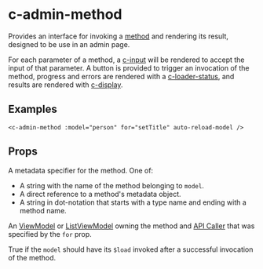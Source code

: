 # c-admin-method

<!-- MARKER:summary -->
    
Provides an interface for invoking a [method](/modeling/model-components/methods.md) and rendering its result, designed to be use in an admin page.

<!-- MARKER:summary-end -->

For each parameter of a method, a [c-input](/stacks/vue/coalesce-vue-vuetify/components/c-input.md) will be rendered to accept the input of that parameter. A button is provided to trigger an invocation of the method, progress and errors are rendered with a [c-loader-status](/stacks/vue/coalesce-vue-vuetify/components/c-loader-status.md), and results are rendered with [c-display](/stacks/vue/coalesce-vue-vuetify/components/c-display.md).

## Examples

``` vue-html
<c-admin-method :model="person" for="setTitle" auto-reload-model />
```

## Props

<Prop def="for: string | Method" lang="ts" />

A metadata specifier for the method. One of:
    
- A string with the name of the method belonging to `model`. 
- A direct reference to a method's metadata object.
- A string in dot-notation that starts with a type name and ending with a method name.

<Prop def="model: ViewModel | ListViewModel" lang="ts" />

An [ViewModel](/stacks/vue/layers/viewmodels.md) or [ListViewModel](/stacks/vue/layers/viewmodels.md) owning the method and [API Caller](/stacks/vue/layers/api-clients.md#api-callers) that was specified by the `for` prop.

<Prop def="autoReloadModel?: boolean = false" lang="ts" />

True if the `model` should have its `$load` invoked after a successful invocation of the method.


